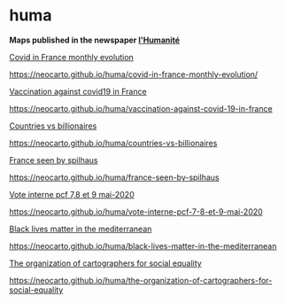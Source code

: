 # huma
**Maps published in the newspaper [l'Humanité](https://www.humanite.fr/etiquettes/regard-de-cartographe)**

<ins>Covid in France monthly evolution</ins>

https://neocarto.github.io/huma/covid-in-france-monthly-evolution/

<ins>Vaccination against covid19 in France</ins>

https://neocarto.github.io/huma/vaccination-against-covid-19-in-france
  
<ins>Countries vs billionaires</ins>

https://neocarto.github.io/huma/countries-vs-billionaires
  
<ins>France seen by spilhaus</ins>

https://neocarto.github.io/huma/france-seen-by-spilhaus
  
<ins>Vote interne pcf 7,8 et 9 mai-2020</ins>
  
https://neocarto.github.io/huma/vote-interne-pcf-7-8-et-9-mai-2020
  
 
<ins>Black lives matter in the mediterranean</ins>
  
https://neocarto.github.io/huma/black-lives-matter-in-the-mediterranean

<ins>The organization of cartographers for social equality</ins>

https://neocarto.github.io/huma/the-organization-of-cartographers-for-social-equality
  
  

